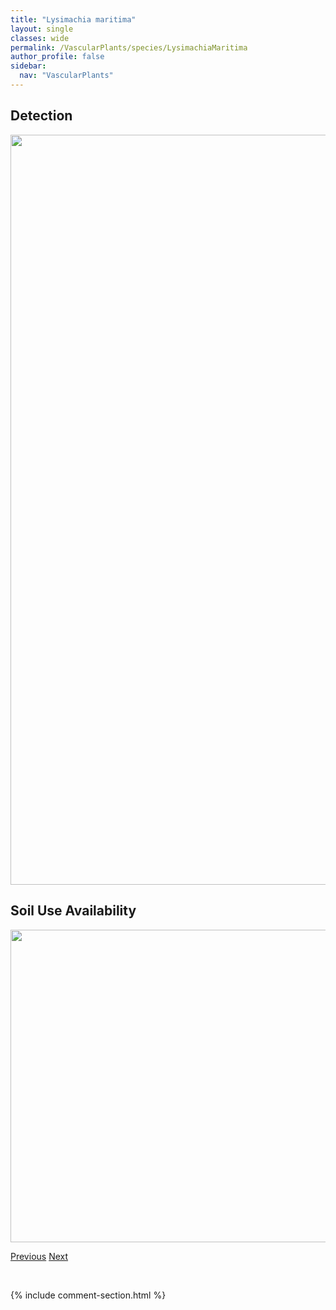 ```yaml
---
title: "Lysimachia maritima"
layout: single
classes: wide
permalink: /VascularPlants/species/LysimachiaMaritima
author_profile: false
sidebar:
  nav: "VascularPlants"
---
```


<h2>Detection</h2>

<a href="https://drive.google.com/uc?export=view&id=1s_WAvkvOlnh2d3pa5AvBIRdfniQqqmmA">
<img src="https://drive.google.com/uc?export=view&id=1s_WAvkvOlnh2d3pa5AvBIRdfniQqqmmA" height = "1200" width = "800">
</a>


<h2>Soil Use Availability</h2>

<a href="https://drive.google.com/uc?export=view&id=1gUM5GKt3G1GGJcOTBiN9DhlBbDVokAvd">
<img src="https://drive.google.com/uc?export=view&id=1gUM5GKt3G1GGJcOTBiN9DhlBbDVokAvd" height = "500" width = "1000">
</a>


<a href="/DevelopmentWebsite/VascularPlants/species/LysimachiaLatifolia" class="pagination--pager" title="Lysimachia latifolia">Previous</a> <a href="/DevelopmentWebsite/VascularPlants/species/LysimachiaThyrsiflora" class="pagination--pager" title="Lysimachia thyrsiflora">Next</a>

<p>&nbsp;</p>

{% include comment-section.html %}
